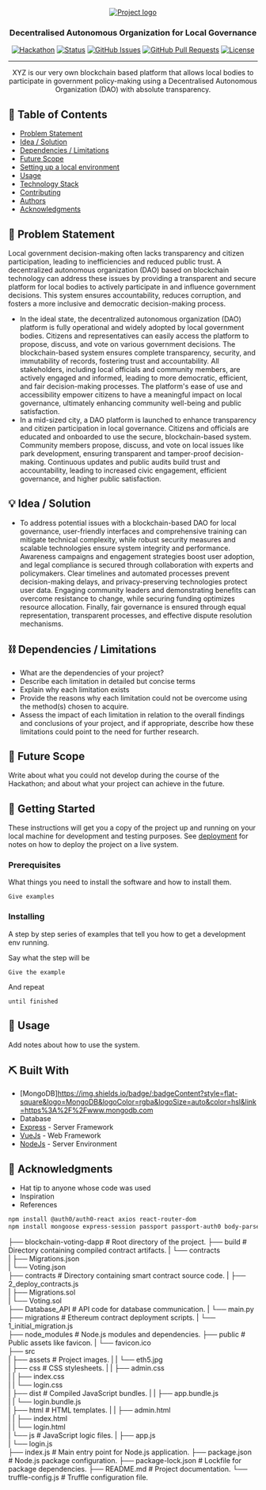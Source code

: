 <p align="center">
  <a href="" rel="noopener">
 <img src="https://i.imgur.com/AZ2iWek.png" alt="Project logo"></a>
</p>
<h3 align="center">Decentralised Autonomous Organization for Local Governance</h3>

<div align="center">

[![Hackathon](https://img.shields.io/badge/hackathon-StatusCode1-orange.svg)](http://hackathon.url.com)
[![Status](https://img.shields.io/badge/status-active-success.svg)]()
[![GitHub Issues](https://img.shields.io/github/issues/AdityaSeth777/blockchain-voting.svg)](https://github.com/AdityaSeth777/blockchain-voting/issues)
[![GitHub Pull Requests](https://img.shields.io/github/issues-pr/kylelobo/The-Documentation-Compendium.svg)](https://github.com/kylelobo/The-Documentation-Compendium/pulls)
[![License](https://img.shields.io/badge/license-MIT-blue.svg)](LICENSE.md)

</div>

---

<p align="center"> XYZ is our very own blockchain based platform that allows local bodies to participate in government policy-making using a Decentralised Autonomous Organization (DAO) with absolute transparency.
    <br> 
</p>

## 📝 Table of Contents

- [Problem Statement](#problem_statement)
- [Idea / Solution](#idea)
- [Dependencies / Limitations](#limitations)
- [Future Scope](#future_scope)
- [Setting up a local environment](#getting_started)
- [Usage](#usage)
- [Technology Stack](#tech_stack)
- [Contributing](../CONTRIBUTING.md)
- [Authors](#authors)
- [Acknowledgments](#acknowledgments)

## 🧐 Problem Statement <a name = "problem_statement"></a>

Local government decision-making often lacks transparency and citizen participation, leading to inefficiencies and reduced public trust. A decentralized autonomous organization (DAO) based on blockchain technology can address these issues by providing a transparent and secure platform for local bodies to actively participate in and influence government decisions. This system ensures accountability, reduces corruption, and fosters a more inclusive and democratic decision-making process.

- In the ideal state, the decentralized autonomous organization (DAO) platform is fully operational and widely adopted by local government bodies. Citizens and representatives can easily access the platform to propose, discuss, and vote on various government decisions. The blockchain-based system ensures complete transparency, security, and immutability of records, fostering trust and accountability. All stakeholders, including local officials and community members, are actively engaged and informed, leading to more democratic, efficient, and fair decision-making processes. The platform's ease of use and accessibility empower citizens to have a meaningful impact on local governance, ultimately enhancing community well-being and public satisfaction.
- In a mid-sized city, a DAO platform is launched to enhance transparency and citizen participation in local governance. Citizens and officials are educated and onboarded to use the secure, blockchain-based system. Community members propose, discuss, and vote on local issues like park development, ensuring transparent and tamper-proof decision-making. Continuous updates and public audits build trust and accountability, leading to increased civic engagement, efficient governance, and higher public satisfaction.

## 💡 Idea / Solution <a name = "idea"></a>

- To address potential issues with a blockchain-based DAO for local governance, user-friendly interfaces and comprehensive training can mitigate technical complexity, while robust security measures and scalable technologies ensure system integrity and performance. Awareness campaigns and engagement strategies boost user adoption, and legal compliance is secured through collaboration with experts and policymakers. Clear timelines and automated processes prevent decision-making delays, and privacy-preserving technologies protect user data. Engaging community leaders and demonstrating benefits can overcome resistance to change, while securing funding optimizes resource allocation. Finally, fair governance is ensured through equal representation, transparent processes, and effective dispute resolution mechanisms.


## ⛓️ Dependencies / Limitations <a name = "limitations"></a>

- What are the dependencies of your project?
- Describe each limitation in detailed but concise terms
- Explain why each limitation exists
- Provide the reasons why each limitation could not be overcome using the method(s) chosen to acquire.
- Assess the impact of each limitation in relation to the overall findings and conclusions of your project, and if
  appropriate, describe how these limitations could point to the need for further research.

## 🚀 Future Scope <a name = "future_scope"></a>

Write about what you could not develop during the course of the Hackathon; and about what your project can achieve
in the future.

## 🏁 Getting Started <a name = "getting_started"></a>

These instructions will get you a copy of the project up and running on your local machine for development
and testing purposes. See [deployment](#deployment) for notes on how to deploy the project on a live system.

### Prerequisites

What things you need to install the software and how to install them.

```
Give examples
```

### Installing

A step by step series of examples that tell you how to get a development env running.

Say what the step will be

```
Give the example
```

And repeat

```
until finished
```

## 🎈 Usage <a name="usage"></a>

Add notes about how to use the system.

## ⛏️ Built With <a name = "tech_stack"></a>

- [MongoDB]https://img.shields.io/badge/:badgeContent?style=flat-square&logo=MongoDB&logoColor=rgba&logoSize=auto&color=hsl&link=https%3A%2F%2Fwww.mongodb.com
 - Database
- [Express](https://expressjs.com/) - Server Framework
- [VueJs](https://vuejs.org/) - Web Framework
- [NodeJs](https://nodejs.org/en/) - Server Environment

<!--
## ✍️ Authors <a name = "authors"></a>

- [@kylelobo](https://github.com/kylelobo) - Idea & Initial work

See also the list of [contributors](https://github.com/kylelobo/The-Documentation-Compendium/contributors)
who participated in this project.

!-->
## 🎉 Acknowledgments <a name = "acknowledgments"></a>


- Hat tip to anyone whose code was used
- Inspiration
- References


```bash
npm install @auth0/auth0-react axios react-router-dom
npm install mongoose express-session passport passport-auth0 body-parser axios dotenv
```
<!--
├── decentralized-voting-app                # Root directory of the project.
    ├── build                               # Directory containing compiled contract artifacts.
    |   └── contracts                       
    |       ├── MigrationArtifact.json      
    |       └── VotingArtifact.json         
    ├── contracts                           # Directory containing smart contract source code.
    |   ├── DeployContracts.js              
    |   ├── Migration.sol                   
    |   └── Voting.sol                      
    ├── database_api                        # API code for database communication.
    |   └── api_main.py                     
    ├── migrations                          # Ethereum contract deployment scripts.
    |   └── InitialMigration.js             
    ├── node_modules                        # Node.js modules and dependencies.
    ├── public                              # Public assets like favicon.
    |   └── favicon.ico                     
    ├── src                                 
    |   ├── assets                          # Project images.
    |   |   └── eth_background.jpg          
    |   ├── styles                          # CSS stylesheets.
    |   |   ├── admin_panel.css             
    |   |   ├── main.css                    
    |   |   └── login_page.css              
    |   ├── dist                            # Compiled JavaScript bundles.
    |   |   ├── main_bundle.js              
    |   |   └── login_bundle.js             
    |   ├── templates                       # HTML templates.
    |   |   ├── admin_panel.html            
    |   |   ├── main_page.html              
    |   |   └── login_page.html             
    |   └── scripts                         # JavaScript logic files.
    |       ├── main_script.js              
    |       └── login_script.js             
    ├── app.js                              # Main entry point for Node.js application.
    ├── package.json                        # Node.js package configuration.
    ├── package-lock.json                   # Lockfile for package dependencies.
    ├── README.md                           # Project documentation.
    └── truffle-config.js                   # Truffle configuration file.


!-->


├── blockchain-voting-dapp                # Root directory of the project.
    ├── build                             # Directory containing compiled contract artifacts.
    |   └── contracts                     
    |       ├── Migrations.json           
    |       └── Voting.json               
    ├── contracts                         # Directory containing smart contract source code.
    |   ├── 2_deploy_contracts.js         
    |   ├── Migrations.sol                
    |   └── Voting.sol                    
    ├── Database_API                      # API code for database communication.
    |   └── main.py                       
    ├── migrations                        # Ethereum contract deployment scripts.
    |   └── 1_initial_migration.js        
    ├── node_modules                      # Node.js modules and dependencies.
    ├── public                            # Public assets like favicon.
    |   └── favicon.ico                   
    ├── src                               
    |   ├── assets                        # Project images.
    |   |   └── eth5.jpg                  
    |   ├── css                           # CSS stylesheets.
    |   |   ├── admin.css                 
    |   |   ├── index.css                 
    |   |   └── login.css                 
    |   ├── dist                          # Compiled JavaScript bundles.
    |   |   ├── app.bundle.js             
    |   |   └── login.bundle.js           
    |   ├── html                          # HTML templates.
    |   |   ├── admin.html                
    |   |   ├── index.html                
    |   |   └── login.html                
    |   └── js                            # JavaScript logic files.
    |       ├── app.js                    
    |       └── login.js                  
    ├── index.js                          # Main entry point for Node.js application.
    ├── package.json                      # Node.js package configuration.
    ├── package-lock.json                 # Lockfile for package dependencies.
    ├── README.md                         # Project documentation.
    └── truffle-config.js                 # Truffle configuration file.
